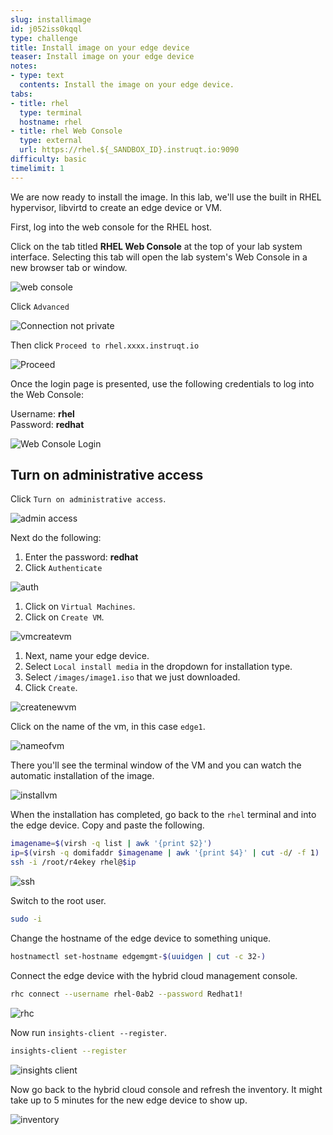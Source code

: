 ```yaml
---
slug: installimage
id: j052iss0kqql
type: challenge
title: Install image on your edge device
teaser: Install image on your edge device
notes:
- type: text
  contents: Install the image on your edge device.
tabs:
- title: rhel
  type: terminal
  hostname: rhel
- title: rhel Web Console
  type: external
  url: https://rhel.${_SANDBOX_ID}.instruqt.io:9090
difficulty: basic
timelimit: 1
---
```

We are now ready to install the image. In this lab, we'll use the built in RHEL hypervisor, libvirtd to create an edge device or VM.

First, log into the web console for the RHEL host.

Click on the tab titled **RHEL Web Console** at the top of  your lab system interface. Selecting this tab will open the lab system's Web Console in a
new browser tab or window.

![web console](../assets/pop-out-2.png)

Click `Advanced`

![Connection not private](../assets/connection-not-private.png)

Then click `Proceed to rhel.xxxx.instruqt.io`

![Proceed](../assets/proceed.png)

Once the login page is presented, use the following credentials to log into the Web Console:

Username: **rhel**\
Password: **redhat**

![Web Console Login](../assets/Web-console-login.png)

## Turn on administrative access

Click `Turn on administrative access`.

![admin access](../assets/turn-on-admin.png)

Next do the following:

1) Enter the password: **redhat**
2) Click `Authenticate`

![auth](../assets/auth.png)

1) Click on `Virtual Machines`.
2) Click on `Create VM`.

![vmcreatevm](../assets/vmcreatevm.png)

1) Next, name your edge device.
2) Select `Local install media` in the dropdown for installation type.
3) Select `/images/image1.iso` that we just downloaded.
4) Click `Create`.

![createnewvm](../assets/createnewvm.png)

Click on the name of the vm, in this case `edge1`.

![nameofvm](../assets/vmnameclick.png)

There you'll see the terminal window of the VM and you can watch the automatic installation of the image.

![installvm](../assets/install.png)

When the installation has completed, go back to the `rhel` terminal and into the edge device. Copy and paste the following.

```bash
imagename=$(virsh -q list | awk '{print $2}')
ip=$(virsh -q domifaddr $imagename | awk '{print $4}' | cut -d/ -f 1)
ssh -i /root/r4ekey rhel@$ip
```

![ssh](../assets/ssh.png)

Switch to the root user.

```bash
sudo -i
```

Change the hostname of the edge device to something unique.

```bash
hostnamectl set-hostname edgemgmt-$(uuidgen | cut -c 32-)
```

Connect the edge device with the hybrid cloud management console.

```bash
rhc connect --username rhel-0ab2 --password Redhat1!
```

![rhc](../assets/rhcconnect.png)

Now run `insights-client --register`.

```bash
insights-client --register
```
![insights client](../assets/insights-client.png)

Now go back to the hybrid cloud console and refresh the inventory. It might take up to 5 minutes for the new edge device to show up.

![inventory](../assets/inventory.png)
